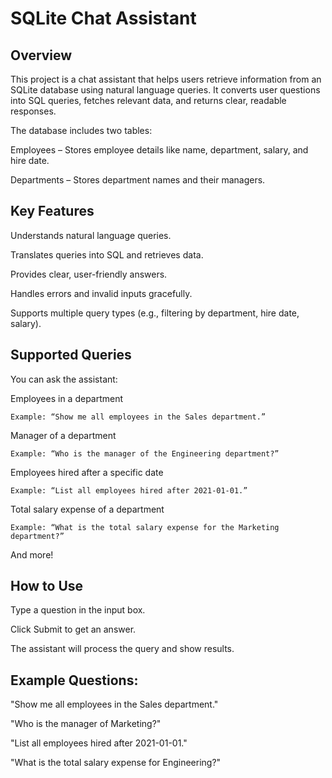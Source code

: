 # SQLite Chat Assistant

## Overview
This project is a chat assistant that helps users retrieve information from an SQLite database using natural language queries. It converts user questions into SQL queries, fetches relevant data, and returns clear, readable responses.

The database includes two tables:

Employees – Stores employee details like name, department, salary, and hire date.

Departments – Stores department names and their managers.

## Key Features
 Understands natural language queries.
 
 Translates queries into SQL and retrieves data.
 
 Provides clear, user-friendly answers.
 
 Handles errors and invalid inputs gracefully.
 
 Supports multiple query types (e.g., filtering by department, hire date, salary).

 ## Supported Queries
 
You can ask the assistant:

Employees in a department

    Example: “Show me all employees in the Sales department.”

Manager of a department

    Example: “Who is the manager of the Engineering department?”

Employees hired after a specific date

    Example: “List all employees hired after 2021-01-01.”

Total salary expense of a department

    Example: “What is the total salary expense for the Marketing department?”

And more!

## How to Use
Type a question in the input box.

Click Submit to get an answer.

The assistant will process the query and show results.

## Example Questions:
"Show me all employees in the Sales department."

"Who is the manager of Marketing?"

"List all employees hired after 2021-01-01."

"What is the total salary expense for Engineering?"
